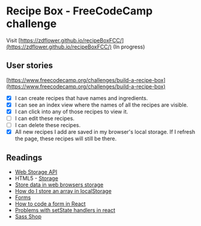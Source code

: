 # Recipe Box - FreeCodeCamp challenge

Visit [https://zdflower.github.io/recipeBoxFCC/](https://zdflower.github.io/recipeBoxFCC/) (In progress) 

## User stories

[https://www.freecodecamp.org/challenges/build-a-recipe-box](https://www.freecodecamp.org/challenges/build-a-recipe-box)

- [x] I can create recipes that have names and ingredients.
- [x] I can see an index view where the names of all the recipes are visible.
- [x] I can click into any of those recipes to view it.
- [ ] I can edit these recipes.
- [ ] I can delete these recipes.
- [x] All new recipes I add are saved in my browser's local storage. If I refresh the page, these recipes will still be there.

## Readings

* [Web Storage API](https://developer.mozilla.org/en-US/docs/Web/API/Web_Storage_API)
* HTML5 - [Storage](https://www.html5rocks.com/en/features/storage)
* [Store data in web browsers storage](https://forum.freecodecamp.org/t/store-data-in-web-browsers-storage/16154)
* [How do I store an array in localStorage](https://stackoverflow.com/questions/3357553/how-do-i-store-an-array-in-localstorage)
* [Forms](https://reactjs.org/docs/forms.html)
* [How to code a form in React](https://www.youtube.com/watch?v=qH4pJISKeoI)
* [Problems with setState handlers in react](https://stackoverflow.com/questions/44438117/problems-with-setstate-handlers-in-react)
* [Sass Shop](http://www.sassshop.com/)
